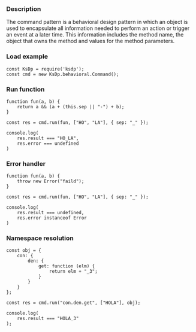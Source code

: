 ### Description
The command pattern is a behavioral design pattern in which an object is used to encapsulate all information needed to perform an action or trigger an event at a later time. This information includes the method name, the object that owns the method and values for the method parameters.

### Load example
```Js
const KsDp = require('ksdp');
const cmd = new KsDp.behavioral.Command();
```

### Run function
```Js
function fun(a, b) {
    return a && (a + (this.sep || "-") + b);
}

const res = cmd.run(fun, ["HO", "LA"], { sep: "_" });

console.log(
    res.result === "HO_LA",
    res.error === undefined
)
```

### Error handler  
```Js
function fun(a, b) {
    throw new Error("faild");
}

const res = cmd.run(fun, ["HO", "LA"], { sep: "_" });

console.log(
    res.result === undefined,
    res.error instanceof Error
)
```

### Namespace resolution 
```Js
const obj = {
    con: {
        den: {
            get: function (elm) {
                return elm + "_3";
            }
        }
    }
};

const res = cmd.run("con.den.get", ["HOLA"], obj);

console.log(
    res.result === "HOLA_3"
);
```